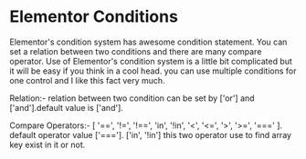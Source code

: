 # Elementor Conditions
Elementor's condition system has awesome condition statement. You can set a relation between two conditions and there are many compare operator. Use of Elementor's condition system is a little bit complicated but it will be easy if you think in a cool head. you can use multiple conditions for one control and I like this fact very much.

Relation:-
relation between two condition can be set by ['or'] and ['and'].default value is ['and'].

Compare Operators:- 
[ '==', '!=', '!==', 'in', '!in', '<', '<=', '>', '>=', '===' ].
default operator value ['===']. ['in', '!in'] this two operator use to find array key exist in it or not.
